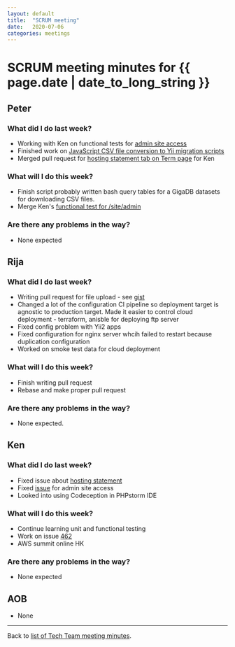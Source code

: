 ```yaml
---
layout: default
title:  "SCRUM meeting"
date:   2020-07-06
categories: meetings
---
```

# SCRUM meeting minutes for {{ page.date | date_to_long_string }}

## Peter

### What did I do last week?
* Working with Ken on functional tests for [admin site access](https://github.com/gigascience/gigadb-website/pull/463)
* Finished work on [JavaScript CSV file conversion to Yii migration scripts](https://github.com/pli888/gigadb-website/blob/database-csv-data-js/ops/scripts/csv-json-yii.js)
* Merged pull request for [hosting statement tab on Term page](https://github.com/gigascience/gigadb-website/pull/461) for Ken

### What will I do this week?
* Finish script probably written bash query tables for a GigaDB datasets for downloading CSV files.
* Merge Ken's [functional test for /site/admin](https://github.com/gigascience/gigadb-website/pull/463)

### Are there any problems in the way?
* None expected

## Rija

### What did I do last week?
* Writing pull request for file upload - see [gist](https://gist.github.com/rija/5f6268f24464464fb50a57bf782a6e46)
* Changed a lot of the configuration CI pipeline so deployment target is 
agnostic to production target. Made it easier to control cloud deployment - 
terraform, anisble for deploying ftp server
* Fixed config problem with Yii2 apps
* Fixed configuration for nginx server whcih failed to restart because 
duplication configuration
* Worked on smoke test data for cloud deployment

### What will I do this week?
* Finish writing pull request 
* Rebase and make proper pull request 

### Are there any problems in the way?
* None expected.

## Ken

### What did I do last week?
* Fixed issue about [hosting statement](https://github.com/gigascience/gigadb-website/pull/461)
* Fixed [issue](https://github.com/gigascience/gigadb-website/pull/463) for admin site access
* Looked into using Codeception in PHPstorm IDE

### What will I do this week?
* Continue learning unit and functional testing 
* Work on issue [462](https://github.com/gigascience/gigadb-website/issues/462)
* AWS summit online HK


### Are there any problems in the way?
* None expected


## AOB

* None

<hr>

Back to [list of Tech Team meeting minutes][scrum-meetings].

[scrum-meetings]: /techteam/index.html
